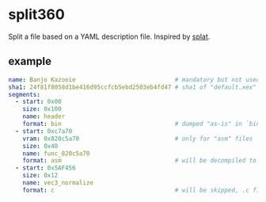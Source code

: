 # split360

Split a file based on a YAML description file. Inspired by [splat](https://github.com/ethteck/splat).

## example

```yaml
name: Banjo Kazooie                            # mandatory but not used
sha1: 24f81f8058d1be416d95ccfcb5ebd2503eb4fd47 # sha1 of "default.xex"
segments:
  - start: 0x00
    size: 0x100
    name: header
    format: bin                                # dumped "as-is" in `bin/<name>.bin`
  - start: 0xc7a70
    vram: 0x820c5a70                           # only for "asm" files
    size: 0x40
    name: func_820c5a70
    format: asm                                # will be decompiled to PPC assembly
  - start: 0x5AF456
    size: 0x12
    name: vec3_normalize
    format: c                                  # will be skipped, .c file already exist
```
